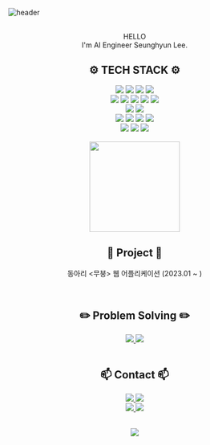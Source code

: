 ![header](https://capsule-render.vercel.app/api?type=cylinder&color=0:7A62D8,100:DE64CB&height=150&section=header&text=Seunghyun030430&fontColor=ffffff&fontSize=70&animation=fadeIn&fontAlignY=55)

<div align="center">	
<br>
HELLO<br>
I'm AI Engineer Seunghyun Lee.
</div>


<h2 align="center"> ⚙️ TECH STACK ⚙️ </h2>
<div align="center">
<img src="https://img.shields.io/badge/C/C++-00599C?style=for-the-badge&logo=C%2B%2B&logoColor=white"/>
<img src="https://img.shields.io/badge/C%23-239218.svg?&style=for-the-badge&logo=C%20Sharp&logoColor=white"/>
<img src="https://img.shields.io/badge/Python-3776AB?style=for-the-badge&logo=python&logoColor=white">
<img src="https://img.shields.io/badge/JAVA-007396?style=for-the-badge&logo=Java&logoColor=white">
<br>
<img src="https://img.shields.io/badge/HTML5-E34F26?style=for-the-badge&logo=HTML5&logoColor=white"/>
<img src="https://img.shields.io/badge/CSS-1572B6?style=for-the-badge&logo=CSS3&logoColor=white"/>
<img src="https://img.shields.io/badge/Javascript-F7DF1E?style=for-the-badge&logo=Javascript&logoColor=black"/>
<img src="https://img.shields.io/badge/Vue.js-4FC08D?style=for-the-badge&logo=Vue.js&logoColor=white"/>
<img src="https://img.shields.io/badge/React.js-61DAFB?style=for-the-badge&logo=React&logoColor=black"/>
<br>
<img src="https://img.shields.io/badge/Node.js-339933.svg?&style=for-the-badge&logo=Node.js&logoColor=white">
<img src="https://img.shields.io/badge/MySQL-4479A1?style=for-the-badge&logo=MySQL&logoColor=white">
<br>
<img src="https://img.shields.io/badge/Linux-FCC624?style=for-the-badge&logo=Linux&logoColor=black">
<img src="https://img.shields.io/badge/AWS-232F3E?style=for-the-badge&logo=Amazon AWS&logoColor=white">
<img src="https://img.shields.io/badge/GCP-4285F4?style=for-the-badge&logo=Google Cloud&logoColor=white">
<img src="https://img.shields.io/badge/Docker-2496ED?style=for-the-badge&logo=Docker&logoColor=white">
<br>
<img src="https://img.shields.io/badge/Git-F05032?style=for-the-badge&logo=Git&logoColor=white">
<img src="https://img.shields.io/badge/Unity-FFFFFF?style=for-the-badge&logo=Unity&logoColor=black">
<img src="https://img.shields.io/badge/Blender-F5792A?style=for-the-badge&logo=Blender&logoColor=white">
<br>
<br>
<a href="https://github.com/imysh578"><img align="center" style="height:180px" src="https://github-readme-stats.vercel.app/api/top-langs/?username=seunghyun030430&layout=compact&theme=nord&hide_border=true" /></a>
<br>
</div>
<h2 align="center"> 📂 Project 📂 </h2>
<div align="center">
	<p>동아리 <무붕> 웹 어플리케이션 (2023.01 ~ )</p>
</div>
<br>
<h2 align="center"> ✏️ Problem Solving ✏️ </h2>
<div align="center">
	<a href="https://solved.ac/nalsh430">
		<img src="http://mazassumnida.wtf/api/v2/generate_badge?boj=nalsh430"/>
		<img src="https://mazandi.herokuapp.com/api?handle=nalsh430&theme=warm"/>
	</a>
	
</div>
<br>
<h2 align="center"> 📫 Contact 📫 </h2>
<div align="center">
	<a href="mailto:seunghyun030430@gmail.com">
		<img src="https://img.shields.io/badge/Gmail-D14836?style=flat-square&logo=Gmail&logoColor=white"/>
	</a>
	<a href="https://www.instagram.com/l.seung.h_/">
		<img src="https://img.shields.io/badge/Instagram-E4405F?style=flat-square&logo=Instagram&logoColor=white"/>
	</a>
	<br>
	<a href="https://velog.io/@seunghyun030430">
		<img src="https://img.shields.io/badge/Velog-20C997?style=flat-square&logo=Velog&logoColor=white"/>
	</a>
	<a href="https://blog.naver.com/nalsh430">
		<img src="https://img.shields.io/badge/Blog-03C75A?style=flat-square&logo=Naver&logoColor=white"/>
	</a>
</div>
<br>
<p align="center">
<a href="https://hits.seeyoufarm.com"><img src="https://hits.seeyoufarm.com/api/count/incr/badge.svg?url=https%3A%2F%2Fgithub.com%2Fseunghyun030430&count_bg=%2341B883&title_bg=%23CDC2C2&icon=github.svg&icon_color=%23E7E7E7&title=hits&edge_flat=false"/></a>
</p>
